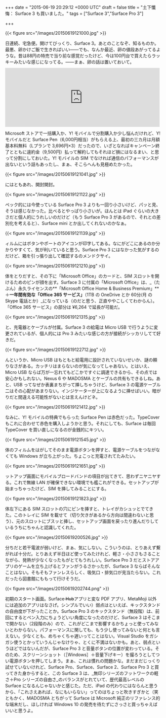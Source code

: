 
+++
date = "2015-06-19 20:29:12 +0000 UTC"
draft = false
title = "土下懺悔： Surface 3 も買いました。"
tags = ["Surface 3","Surface Pro 3"]

+++


{{< figure src="/images/20150619121000.jpg"  >}}

日連続、宅急便。開けてびっくり、Surface 3。あとのことなぞ、知るものか。最悪、卵かけご飯で生きればいい――でも、なんか最近、卵の値段あがってるような。昔は88円の特売で当り前な感覚だったけど、今は100円台で買えたらラッキーみたいな感じになってる。――まぁ、卵の話は置いておいて。<iframe src="https://hatenablog-parts.com/embed?url=https%3A%2F%2Fblog.daruyanagi.jp%2Fentry%2F2015%2F06%2F18%2F175723" title="懺悔：MADOSMA 買いました。 - だるろぐ" class="embed-card embed-blogcard" scrolling="no" frameborder="0" style="display: block; width: 100%; height: 190px; max-width: 500px; margin: 10px 0px;"></iframe>Microsoft ストアで一括購入か、Y! モバイルで分割購入か少し悩んだけれど、Y! モバイルだと Surface Pen（6,000円相当）がもらえる上、最初の三カ月は月額基本料無料（Lプランで 3,696円×3）だったので、いざとなればキャンペーン終了とともに違約金（9,500円）払って解約してもそれほど損にはなるまい、と思って分割にしておいた。Y! モバイルの SIM でなければ通信のパフォーマンスが出ないという話もあったし、まぁ、そこらへんも見極めたかった。

{{< figure src="/images/20150619121041.jpg"  >}}

にはともあれ、開封開封。

{{< figure src="/images/20150619121122.jpg"  >}}

ペック的には今使っている Surface Pro 3 よりも一回り小さいけど、パッと見、そうは感じなかった。比べるとやっぱり小さいが。ほんとは iPad ぐらいの大きさだと個人的にうれしいのだけど（もう Surface Pro 3 があるので、それとの差別化を考えると）、Surface mini とか出してくれないのかなぁ。

{{< figure src="/images/20150619121139.jpg"  >}}

ィルムにはボタンやポートのアイコンが印字してある。なにがどこにあるのか分かりやすくて、気が利いていると思う。Surface Pro 3  にはなかった気がするのだけど、箱を引っ張り出して確認するのメンドクサイ。

{{< figure src="/images/20150619121210.jpg"  >}}

体をとりだすと、その下に「Microsoft Office」のカードと、SIM スロットを開けるためのピンが顔を出す。Surface 3 に付属の「Microsoft Office」は、_（たぶん）永久ライセンスの**「Microsoft Office Home &amp; Business Premium」**＋**一年間有効な「Office 365 サービス」**（1TB の OneDrive とか 60分/月 の Skype 電話とか）_になっている（のだと思う、正直ややこしくてわからん）。「Office 365 サービス」の部分は ¥6,264 で延長が可能だ。

{{< figure src="/images/20150619121315.jpg"  >}}

と、充電器とケーブルが付属。Surface 3 の給電は Micro USB で行うように変更されているが、個人的には Pro 3 みたいな感じの方が接続がシッカリしてて好きだ。

{{< figure src="/images/20150619122712.jpg"  >}}

んというか、Micro USB はもともと給電用に設計されていないせいか、謎の頼りなさがある。カッチリはまらないのが気になってしゃあない。とはいえ、Micro USB ならば万が一忘れてもどこかですぐに調達できるから、その点では安心かもしれない。Nexus 6 や MADOSMA とケーブルの共有もできるしね。あと、USB ってなぜか表裏まちがって挿しちゃうけど、Surface 3 の電源ケーブル二はその心配があまりない。インジケーターが上になるように挿せばいい。暗がりだと間違える可能性がないとは言えんけどネ。

{{< figure src="/images/20150619121412.jpg"  >}}

なみに、Y! モバイルの特典でもらった Surface Pen は赤色だった。TypeCover もこれに合わせて赤色を購入しようかと思う。それにしても、Surface は毎回 TypeCover を買い直しになるのが金銭的にキツい。

{{< figure src="/images/20150619121545.jpg"  >}}

体のフィルムをはがしてそのまま電源ボタンを押すと、電源ケーブルをつながなくても Windows が立ち上がった。ちょこっと充電されてたみたい。

{{< figure src="/images/20150619121651.jpg"  >}}

ットアップ画面にモバイルブロードバンドの項目が出てきて、思わずニヤニヤする。これで無線 LAN が確保できない環境でも艦これができる。セットアップが始まっちゃったけど、SIM を挿してみることにする。

{{< figure src="/images/20150619121823.jpg"  >}}

体左下にある SIM スロットの穴にピンを挿すと、トレイがカシュッとでてきた。このトレイに SIM を載せて（切り欠きがあるから方向は間違わないと思う）、元のスロットにブスッと挿し、セットアップ画面を戻ったり進んだりしているうちにちゃんと認識してくれた。

{{< figure src="/images/20150619200526.jpg"  >}}

分ちだと若干電波が弱いけど、まぁ、気にしない。こういうのは、とりあえず繋がれば十分だ。とりあえず半日ほど使ってみたけれど、軽さ・小ささもさることながら、発熱が少なくなったもがとてもうれしい。Surface Pro 3 だとストアアプリのゲームを立ち上げるとファンがうるさかったが、Surface 3 ならばそんなことはない。そもそもファンレスらしく、吸気口・排気口が見当たらない。これだったら図書館にももって行けそうだ。

{{< figure src="/images/20150619202744.png"  >}}

初期のスタート画面。Surface<s> Hub</s>アプリと変な PDF アプリ、MetaMoji 以外には追加のアプリはなさげ。シンプルでいい）弱点はといえば、キックスタンドの自由度が下がったことか。Surface Pro 3 のキックスタンド（無段階）は、前回にするとペン入力にちょうどいい角度になったのだけど、Surface 3 はそこまで開かない（2段階のみ）ので、これがどこまで影響するかちょっと使ってみないとわからない。パフォーマンスに関しても、もう少し使ってみないと何とも言えない。少なくとも、めちゃくちゃ遅いってことはない。Visual Studio をガシガシ使うとかっていうんじゃなけりゃ、とくに不満はないかも。あと、弱点というほどではないんだが、Surface Pro 3 と音量ボタンの位置が変わっている。そのため、スクリーンショット（［Windows］＋音量下げキー）を撮ろうとしてつい電源ボタンを押してしまう。まぁ、これは慣れの問題かな。まだまだじっくり試せていないけれど、Surface Pro、Surface、Surface 2、Surface Pro 3 と買ってきた身からすると、この Surface 3 は、_無印シリーズのフットワークの軽さ＋Pro シリーズの自由さ_のバランスがとれていて、歴代最高レベルの Surface になるんじゃないかと感じた。ただ、iPad の代わりにはならんと思うから、「これさえあれば、なにもいらない」ってのはちょっと吹きすぎかと（笑ともかく、MADOSMA とちがって Surface は Microsoft 純正のリファレンス的な端末だし、ほしければ Windows 10 の発売を待たずにさっさと買っちゃえばいいと思うよ。


